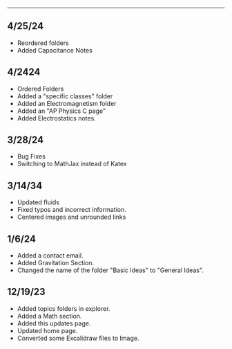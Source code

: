- - -
## 4/25/24
- Reordered folders
- Added Capacitance Notes

## 4/2424
- Ordered Folders
- Added a "specific classes" folder
- Added an Electromagnetism folder
- Added an "AP Physics C page"
- Added Electrostatics notes.
## 3/28/24
- Bug Fixes
- Switching to MathJax instead of Katex
## 3/14/34
- Updated fluids
- Fixed typos and incorrect information.
- Centered images and unrounded links
## 1/6/24
- Added a contact email.
- Added Gravitation Section.
- Changed the name of the folder "Basic Ideas" to "General Ideas".
## 12/19/23
- Added topics folders in explorer.
- Added a Math section.
- Added this updates page.
- Updated home page.
- Converted some Excalidraw files to Image.
